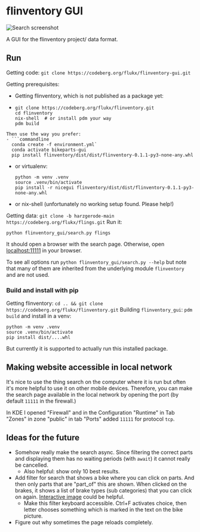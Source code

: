 # flinventory GUI

![Search screenshot](docs/screenshot_search.png)

A GUI for the flinventory project/ data format.

## Run

Getting code:
`git clone https://codeberg.org/flukx/flinventory-gui.git`

Getting prerequisites:
- Getting flinventory, which is not published as a package yet:
- ```commandline
  git clone https://codeberg.org/flukx/flinventory.git
  cd flinventory
  nix-shell  # or install pdm your way
  pdm build
```
Then use the way you prefer:
- ```commandline
  conda create -f environment.yml`
  conda activate bikeparts-gui
  pip install flinventory/dist/dist/flinventory-0.1.1-py3-none-any.whl
  ```
- or virtualenv:
  ```commandline
  python -m venv .venv
  source .venv/bin/activate
  pip install -r nicegui flinventory/dist/dist/flinventory-0.1.1-py3-none-any.whl
  ```
- or nix-shell (unfortunately no working setup found. Please help!)

Getting data: `git clone -b harzgerode-main https://codeberg.org/flukx/flings.git`
Run it:
```commandline
python flinventory_gui/search.py flings
```
It should open a browser with the search page. Otherwise, open [localhost:11111](http://localhost:11111)
in your browser.

To see all options run `python flinventory_gui/search.py --help` but note that many of them are inherited
from the underlying module `flinventory` and are not used.

### Build and install with pip
Getting flinventory:
`cd .. && git clone https://codeberg.org/flukx/flinventory.git`
Building `flinventory_gui`:
`pdm build`
and install in a venv:
  ```commandline
  python -m venv .venv
  source .venv/bin/activate
  pip install dist/....whl
  ```
But currently it is supported to actually run this installed package.

## Making website accessible in local network

It's nice to use the thing search on the computer where it is run but often it's more helpful to
use it on other mobile devices. Therefore, you can make the search page available in the local network
by opening the port (by default `11111` in the firewall.)

In KDE I opened "Firewall" and in the Configuration "Runtime" in Tab "Zones" in zone "public" in tab "Ports"
added `11111` for protocol `tcp`.

## Ideas for the future

- Somehow really make the search async. Since filtering the correct parts and displaying them
  has no waiting periods (with `await`) it cannot really be cancelled.
  - Also helpful: show only 10 best results.
- Add filter for search that shows a bike where you can click on parts. And then only parts that are
  "part_of" this are shown. When clicked on the brakes, it shows a list of brake types (sub categories)
  that you can click on again. [Interactive image](https://nicegui.io/documentation/interactive_image)
  could be helpful.
  - Make this filter keyboard accessible. Ctrl+F activates choice, then letter chooses something which is
    marked in the text on the bike picture.
- Figure out why sometimes the page reloads completely.
